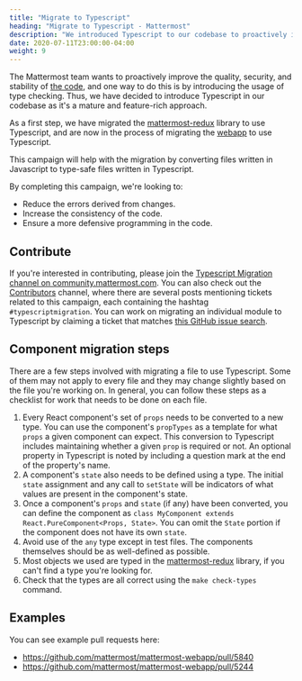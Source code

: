 ```yaml
---
title: "Migrate to Typescript"
heading: "Migrate to Typescript - Mattermost"
description: "We introduced Typescript to our codebase to proactively improve the quality, security, and stability of the code."
date: 2020-07-11T23:00:00-04:00
weight: 9
---
```


The Mattermost team wants to proactively improve the quality, security, and stability of [the code](https://github.com/mattermost/mattermost-webapp), and one way to do this is by introducing the usage of type checking. Thus, we have decided to introduce Typescript in our codebase as it's a mature and feature-rich approach. 

As a first step, we have migrated the [mattermost-redux](https://github.com/mattermost/mattermost-redux) library to use Typescript, and are now in the process of migrating the [webapp](https://github.com/mattermost/mattermost-webapp) to use Typescript.

This campaign will help with the migration by converting files written in Javascript to type-safe files written in Typescript.

By completing this campaign, we're looking to:

- Reduce the errors derived from changes.
- Increase the consistency of the code.
- Ensure a more defensive programming in the code.

## Contribute

If you're interested in contributing, please join the [Typescript Migration channel on community.mattermost.com](https://community.mattermost.com/core/channels/typescript-migration). You can also check out the [Contributors](https://community.mattermost.com/core/channels/tickets) channel, where there are several posts mentioning tickets related to this campaign, each containing the hashtag `#typescriptmigration`. You can work on migrating an individual module to Typescript by claiming a ticket that matches [this GitHub issue search](https://github.com/mattermost/mattermost-server/issues?q=is%3Aissue+is%3Aopen+sort%3Aupdated-desc+label%3A%22Area%2FTechnical+Debt%22+label%3A%22Up+For+Grabs%22+Migrate+to+Typescript).

## Component migration steps

There are a few steps involved with migrating a file to use Typescript. Some of them may not apply to every file and they may change slightly based on the file you're working on. In general, you can follow these steps as a checklist for work that needs to be done on each file.

1. Every React component's set of `props` needs to be converted to a new type. You can use the component's `propTypes` as a template for what `props` a given component can expect. This conversion to Typescript includes maintaining whether a given `prop` is required or not. An optional property in Typescript is noted by including a question mark at the end of the property's name.
2. A component's `state` also needs to be defined using a type. The initial `state` assignment and any call to `setState` will be indicators of what values are present in the component's state.
3. Once a component's `props` and `state` (if any) have been converted, you can define the component as `class MyComponent extends React.PureComponent<Props, State>`. You can omit the `State` portion if the component does not have its own `state`.
4. Avoid use of the `any` type except in test files. The components themselves should be as well-defined as possible.
5. Most objects we used are typed in the [mattermost-redux](https://github.com/mattermost/mattermost-redux) library, if you can't find a type you're looking for.
6. Check that the types are all correct using the `make check-types` command.

## Examples

You can see example pull requests here:

- https://github.com/mattermost/mattermost-webapp/pull/5840
- https://github.com/mattermost/mattermost-webapp/pull/5244

